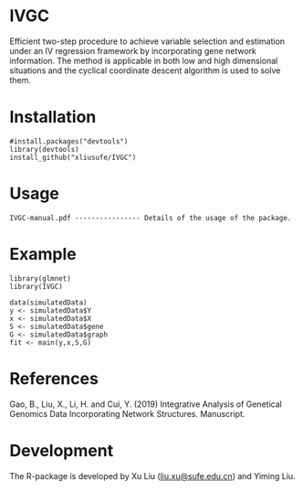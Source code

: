 # IVGC
Efficient two-step procedure to achieve variable selection and estimation under an IV regression framework by incorporating gene network information. The method is applicable in both low and high dimensional situations and the cyclical coordinate descent algorithm is used to solve them.
# Installation

    #install.packages("devtools")
    library(devtools)
    install_github("xliusufe/IVGC")

# Usage

    IVGC-manual.pdf ---------------- Details of the usage of the package.
# Example
    library(glmnet)
    library(IVGC)

    data(simulatedData)
    y <- simulatedData$Y
    x <- simulatedData$X   
    S <- simulatedData$gene
    G <- simulatedData$graph
    fit <- main(y,x,S,G)
 
 # References
Gao, B., Liu, X., Li, H. and Cui, Y. (2019) Integrative Analysis of Genetical Genomics Data Incorporating Network Structures. Manuscript.

# Development
The R-package is developed by Xu Liu (liu.xu@sufe.edu.cn) and Yiming Liu.
